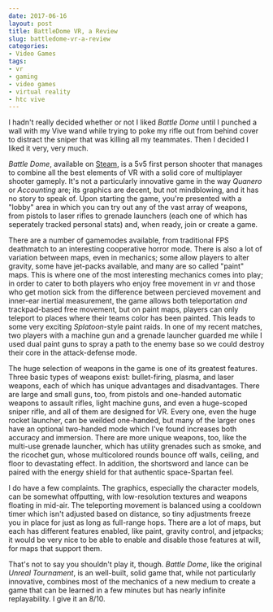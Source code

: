 ```yaml
---
date: 2017-06-16
layout: post
title: BattleDome VR, a Review
slug: battledome-vr-a-review
categories:
- Video Games
tags:
- vr
- gaming
- video games
- virtual reality
- htc vive
---
```


I hadn't really decided whether or not I liked _Battle Dome_ until I punched a wall with my Vive wand while trying to poke my rifle out from behind cover to distract the sniper that was killing all my teammates. Then I decided I liked it very, very much.

_Battle Dome_, available on [Steam](http://store.steampowered.com/app/484870/Battle_Dome/), is a 5v5 first person shooter that manages to combine all the best elements of VR with a solid core of multiplayer shooter gameply. It's not a particularly innovative game in the way _Quanero_ or _Accounting_ are; its graphics are decent, but not mindblowing, and it has no story to speak of. Upon starting the game, you're presented with a "lobby" area in which you can try out any of the vast array of weapons, from pistols to laser rifles to grenade launchers (each one of which has seperately tracked personal stats) and, when ready, join or create a game.

There are a number of gamemodes available, from traditional FPS deathmatch to an interesting cooperative horror mode. There is also a lot of variation between maps, even in mechanics; some allow players to alter gravity, some have jet-packs available, and many are so called "paint" maps. This is where one of the most interesting mechanics comes into play; in order to cater to both players who enjoy free movement in vr and those who get motion sick from the difference between percieved movement and inner-ear inertial measurement, the game allows both teleportation _and_ trackpad-based free movement, but on paint maps, players can only teleport to places where their teams color has been painted. This leads to some very exciting _Splatoon_-style paint raids. In one of my recent matches, two players with a machine gun and a grenade launcher guarded me while I used dual paint guns to spray a path to the enemy base so we could destroy their core in the attack-defense mode.

The huge selection of weapons in the game is one of its greatest features. Three basic types of weapons exist: bullet-firing, plasma, and laser weapons, each of which has unique advantages and disadvantages. There are large and small guns, too, from pistols and one-handed automatic weapons to assault rifles, light machine guns, and even a huge-scoped sniper rifle, and all of them are designed for VR. Every one, even the huge rocket launcher, can be weilded one-handed, but many of the larger ones have an optional two-handed mode which I've found increases both accuracy and immersion. There are more unique weapons, too, like the multi-use grenade launcher, which has utility grenades such as smoke, and the ricochet gun, whose multicolored rounds bounce off walls, ceiling, and floor to devastating effect. In addition, the shortsword and lance can be paired with the energy shield for that authentic space-Spartan feel.

I do have a few complaints. The graphics, especially the character models, can be somewhat offputting, with low-resolution textures and weapons floating in mid-air. The teleporting movement is balanced using a cooldown timer which isn't adjusted based on distance, so tiny adjustments freeze you in place for just as long as full-range hops. There are a lot of maps, but each has different features enabled, like paint, gravity control, and jetpacks; it would be very nice to be able to enable and disable those features at will, for maps that support them. 

That's not to say you shouldn't play it, though. _Battle Dome_, like the original _Unreal Tournament_, is an well-built, solid game that, while not particularly innovative, combines most of the mechanics of a new medium to create a game that can be learned in a few minutes but has nearly infinite replayability. I give it an 8/10.
